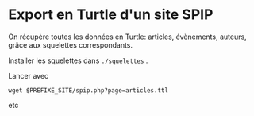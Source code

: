# Export en Turtle d'un site SPIP

On récupère toutes les données en Turtle: articles, évènements, auteurs, grâce aux squelettes correspondants.

Installer les squelettes dans `./squelettes` .

Lancer avec
```shell
wget $PREFIXE_SITE/spip.php?page=articles.ttl
```
etc
 
